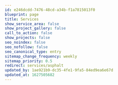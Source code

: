 ```yaml
---
id: e246dcdd-7476-48cd-a34b-f1a7815013f0
blueprint: page
title: Services
show_service_area: false
show_project_gallery: false
call_to_action: false
show_projects: false
seo_noindex: false
seo_nofollow: false
seo_canonical_type: entry
sitemap_change_frequency: weekly
sitemap_priority: 0.5
redirect: services/asphalt
updated_by: 1ae921b9-dc35-4fe1-9fa5-84ed9ea6e67d
updated_at: 1627505682
---
```

